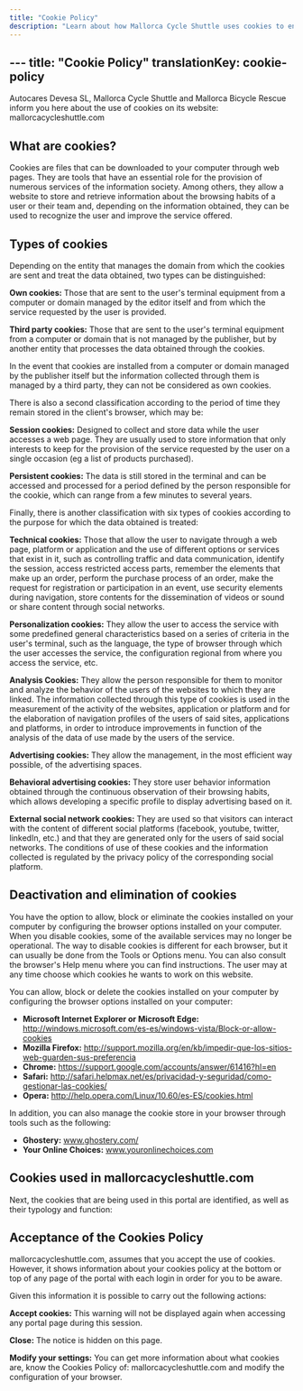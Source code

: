 ```yaml
---
title: "Cookie Policy"
description: "Learn about how Mallorca Cycle Shuttle uses cookies to enhance your browsing experience and analyze website traffic."
---
```

﻿---
title: "Cookie Policy"
translationKey: cookie-policy
---

Autocares Devesa SL, Mallorca Cycle Shuttle and Mallorca Bicycle Rescue inform you here about the use of cookies on its website: mallorcacycleshuttle.com

## What are cookies?

Cookies are files that can be downloaded to your computer through web pages. They are tools that have an essential role for the provision of numerous services of the information society. Among others, they allow a website to store and retrieve information about the browsing habits of a user or their team and, depending on the information obtained, they can be used to recognize the user and improve the service offered.

## Types of cookies

Depending on the entity that manages the domain from which the cookies are sent and treat the data obtained, two types can be distinguished:

**Own cookies:** Those that are sent to the user's terminal equipment from a computer or domain managed by the editor itself and from which the service requested by the user is provided.

**Third party cookies:** Those that are sent to the user's terminal equipment from a computer or domain that is not managed by the publisher, but by another entity that processes the data obtained through the cookies.

In the event that cookies are installed from a computer or domain managed by the publisher itself but the information collected through them is managed by a third party, they can not be considered as own cookies.

There is also a second classification according to the period of time they remain stored in the client's browser, which may be:

**Session cookies:** Designed to collect and store data while the user accesses a web page. They are usually used to store information that only interests to keep for the provision of the service requested by the user on a single occasion (eg a list of products purchased).

**Persistent cookies:** The data is still stored in the terminal and can be accessed and processed for a period defined by the person responsible for the cookie, which can range from a few minutes to several years.

Finally, there is another classification with six types of cookies according to the purpose for which the data obtained is treated:

**Technical cookies:** Those that allow the user to navigate through a web page, platform or application and the use of different options or services that exist in it, such as controlling traffic and data communication, identify the session, access restricted access parts, remember the elements that make up an order, perform the purchase process of an order, make the request for registration or participation in an event, use security elements during navigation, store contents for the dissemination of videos or sound or share content through social networks.

**Personalization cookies:** They allow the user to access the service with some predefined general characteristics based on a series of criteria in the user's terminal, such as the language, the type of browser through which the user accesses the service, the configuration regional from where you access the service, etc.

**Analysis Cookies:** They allow the person responsible for them to monitor and analyze the behavior of the users of the websites to which they are linked. The information collected through this type of cookies is used in the measurement of the activity of the websites, application or platform and for the elaboration of navigation profiles of the users of said sites, applications and platforms, in order to introduce improvements in function of the analysis of the data of use made by the users of the service.

**Advertising cookies:** They allow the management, in the most efficient way possible, of the advertising spaces.

**Behavioral advertising cookies:** They store user behavior information obtained through the continuous observation of their browsing habits, which allows developing a specific profile to display advertising based on it.

**External social network cookies:** They are used so that visitors can interact with the content of different social platforms (facebook, youtube, twitter, linkedIn, etc.) and that they are generated only for the users of said social networks. The conditions of use of these cookies and the information collected is regulated by the privacy policy of the corresponding social platform.

## Deactivation and elimination of cookies

You have the option to allow, block or eliminate the cookies installed on your computer by configuring the browser options installed on your computer. When you disable cookies, some of the available services may no longer be operational. The way to disable cookies is different for each browser, but it can usually be done from the Tools or Options menu. You can also consult the browser's Help menu where you can find instructions. The user may at any time choose which cookies he wants to work on this website.

You can allow, block or delete the cookies installed on your computer by configuring the browser options installed on your computer:

- **Microsoft Internet Explorer or Microsoft Edge:** http://windows.microsoft.com/es-es/windows-vista/Block-or-allow-cookies
- **Mozilla Firefox:** http://support.mozilla.org/en/kb/impedir-que-los-sitios-web-guarden-sus-preferencia
- **Chrome:** https://support.google.com/accounts/answer/61416?hl=en
- **Safari:** http://safari.helpmax.net/es/privacidad-y-seguridad/como-gestionar-las-cookies/
- **Opera:** http://help.opera.com/Linux/10.60/es-ES/cookies.html

In addition, you can also manage the cookie store in your browser through tools such as the following:

- **Ghostery:** www.ghostery.com/
- **Your Online Choices:** www.youronlinechoices.com

## Cookies used in mallorcacycleshuttle.com

Next, the cookies that are being used in this portal are identified, as well as their typology and function:

## Acceptance of the Cookies Policy

mallorcacycleshuttle.com, assumes that you accept the use of cookies. However, it shows information about your cookies policy at the bottom or top of any page of the portal with each login in order for you to be aware.

Given this information it is possible to carry out the following actions:

**Accept cookies:** This warning will not be displayed again when accessing any portal page during this session.

**Close:** The notice is hidden on this page.

**Modify your settings:** You can get more information about what cookies are, know the Cookies Policy of: mallorcacycleshuttle.com and modify the configuration of your browser.


